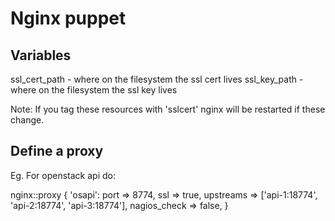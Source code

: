 Nginx puppet
============


Variables
---------
ssl_cert_path - where on the filesystem the ssl cert lives
ssl_key_path  - where on the filesystem the ssl key lives

Note: If you tag these resources with 'sslcert' nginx will be restarted if these change.


Define a proxy
--------------

Eg. For openstack api do:


  nginx::proxy { 'osapi':
    port         => 8774,
    ssl          => true,
    upstreams    => ['api-1:18774', 'api-2:18774', 'api-3:18774'],
    nagios_check => false,
  }




